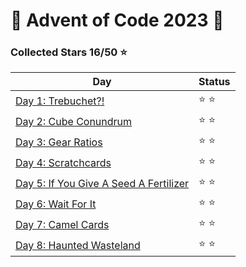 # 🎄 Advent of Code 2023 🎄

### Collected Stars 16/50 :star:
| Day | Status |
| ---------------------------------------------------- | ----- |
| [Day 1: Trebuchet?!](2023/day_1)                     | ⭐ ⭐ |
| [Day 2: Cube Conundrum](2023/day_2)                  | ⭐ ⭐ |
| [Day 3: Gear Ratios](2023/day_3)                     | ⭐ ⭐ |
| [Day 4: Scratchcards](2023/day_4)                    | ⭐ ⭐ |
| [Day 5: If You Give A Seed A Fertilizer](2023/day_5) | ⭐ ⭐ |
| [Day 6: Wait For It](2023/day_6)                     | ⭐ ⭐ |
| [Day 7: Camel Cards](2023/day_7)                     | ⭐ ⭐ |
| [Day 8: Haunted Wasteland](2023/day_8)               | ⭐ ⭐ |
